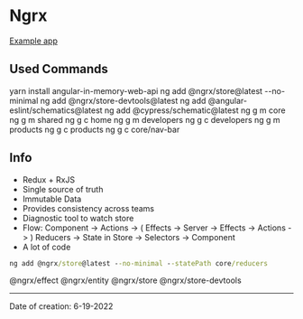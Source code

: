 # Ngrx

[Example app](https://github.com/ngrx/platform/tree/127ccc99663442ea1a902e459ae9fb1041fd7f80/example-app)

## Used Commands

yarn install angular-in-memory-web-api
ng add @ngrx/store@latest --no-minimal
ng add @ngrx/store-devtools@latest
ng add @angular-eslint/schematics@latest
ng add @cypress/schematic@latest
ng g m core
ng g m shared
ng g c home
ng g m developers
ng g c developers
ng g m products
ng g c products
ng g c core/nav-bar

## Info

- Redux + RxJS
- Single source of truth
- Immutable Data
- Provides consistency across teams
- Diagnostic tool to watch store
- Flow: Component -> Actions -> ( Effects -> Server -> Effects -> Actions -> )
  Reducers -> State in Store -> Selectors -> Component
- A lot of code

```cmd
ng add @ngrx/store@latest --no-minimal --statePath core/reducers
```

@ngrx/effect
@ngrx/entity
@ngrx/store
@ngrx/store-devtools

---

Date of creation: 6-19-2022

